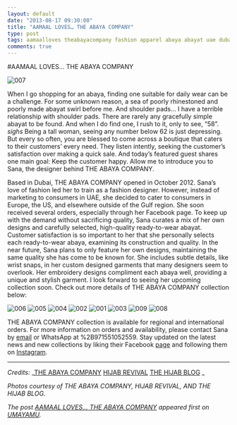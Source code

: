 ```yaml
---
layout: default
date: "2013-08-17 09:30:00"
title: "AAMAAL LOVES… THE ABAYA COMPANY"
type: post
tags: aamaalloves theabayacompany fashion apparel abaya abayat uae dubai style craftsmanship heritage
comments: true
---
```


#AAMAAL LOVES… THE ABAYA COMPANY

![007][1]

When I go shopping for an abaya, finding one suitable for daily wear can be a challenge. For some unknown reason, a sea of poorly rhinestoned and poorly made abayat swirl before me. And shoulder pads… I have a terrible relationship with shoulder pads. There are rarely any gracefully simple abayat to be found. And when I do find one, I rush to it, only to see, “58”. *sighs* Being a tall woman, seeing any number below 62 is just depressing. But every so often, you are blessed to come across a boutique that caters to their customers’ every need. They listen intently, seeking the customer’s satisfaction over making a quick sale. And today’s featured guest shares one main goal: Keep the customer happy. Allow me to introduce you to Sana, the designer behind THE ABAYA COMPANY.

Based in Dubai,&nbsp;THE ABAYA COMPANY&nbsp;opened in October 2012. Sana’s love of fashion led her to train as a fashion designer. However, instead of marketing to consumers in UAE, she decided to cater to consumers in Europe, the US, and elsewhere outside of the Gulf region. She soon received several orders, especially through her Facebook page. To keep up with the demand without sacrificing quality, Sana curates a mix of her own designs and carefully selected, high-quality ready-to-wear abayat. Customer satisfaction is so important to her that she personally selects each ready-to-wear abaya, examining its construction and quality. In the near future, Sana plans to only feature her own designs, maintaining the same quality she has come to be known for. She includes subtle details,&nbsp;like wrist snaps,&nbsp;in her custom designed garments that many designers seem to overlook. Her embroidery designs compliment each abaya well, providing a unique and stylish garment. I look forward to seeing her upcoming collection soon. Check out more details of&nbsp;THE ABAYA COMPANY&nbsp;collection below:

![006][2] ![005][3] ![004][4] ![002][5] ![001][6] ![003][7] ![009][8] ![008][9]

THE ABAYA COMPANY&nbsp;collection is available for regional and international orders. For more information on orders and availability, please contact Sana by [email][10] or WhatsApp at %2B971551052559. Stay updated on the latest news and new collections by liking their Facebook [page][11] and following them on [Instagram][12].

* * *

_Credits:_
_[THE ABAYA COMPANY][13]
[HIJAB REVIVAL][14]
[THE HIJAB BLOG][15] _

_Photos courtesy of THE ABAYA COMPANY, HIJAB REVIVAL, AND THE HIJAB BLOG._

_The post [AAMAAL LOVES… THE ABAYA COMPANY][16] appeared first on [UMAYAMU][17]._

   [1]: http://farm8.staticflickr.com/7414/9524531797_bde0630175_o.jpg
   [2]: http://farm4.staticflickr.com/3672/9524511521_c4f39d698a_o.jpg
   [3]: http://farm8.staticflickr.com/7298/9527297450_0fa1eaedf9_o.jpg
   [4]: http://farm4.staticflickr.com/3772/9524511909_1f3ffbea46_o.jpg
   [5]: http://farm4.staticflickr.com/3785/9527297270_6220d9c41c_o.jpg
   [6]: http://farm8.staticflickr.com/7449/9524511721_23180c9e35_o.jpg
   [7]: http://farm3.staticflickr.com/2882/9527297310_5e27194583_o.jpg
   [8]: http://farm8.staticflickr.com/7380/9527316942_e89e0718df_o.jpg
   [9]: http://farm3.staticflickr.com/2808/9524511621_946ee5467d_o.jpg
   [10]: mailto:theabayacompany@gmail.com?subject=Hello%20Sana!&amp;body=I%20saw%20your%20feature%20on%20UMAYAMU%20and%20want%20more%20information%20about%20The%20Abaya%20Company%20collection.
   [11]: https://www.facebook.com/pages/The-Abaya-Company/116893198462983 (THE ABAYA COMPANY)
   [12]: https://instagram.com/theabayacompany (@THEABAYACOMPANY)
   [13]: https://instagram.com/theabayacompany (THE ABAYA COMPANY)
   [14]: http://www.hijabrevival.com/2013/01/the-abaya-company.html (HIJAB REVIVAL)
   [15]: http://thehijablog.com/2013/05/19/east-meets-far-east/ (THE HIJAB BLOG)
   [16]: http://www.umayamu.com/post/58486976217/aamaal-loves-the-abaya-company (AAMAAL LOVES... THE ABAYA COMPANY)
   [17]: http://www.umayamu.com (UMAYAMU)
